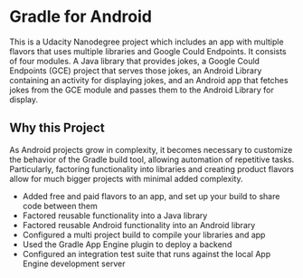 # Gradle for Android

This is a Udacity Nanodegree project which includes an app with multiple flavors that uses
multiple libraries and Google Could Endpoints. It consists
of four modules. A Java library that provides jokes, a Google Could Endpoints
(GCE) project that serves those jokes, an Android Library containing an
activity for displaying jokes, and an Android app that fetches jokes from the
GCE module and passes them to the Android Library for display.

## Why this Project

As Android projects grow in complexity, it becomes necessary to customize the
behavior of the Gradle build tool, allowing automation of repetitive tasks.
Particularly, factoring functionality into libraries and creating product
flavors allow for much bigger projects with minimal added complexity.

* Added free and paid flavors to an app, and set up your build to share code between them
* Factored reusable functionality into a Java library
* Factored reusable Android functionality into an Android library
* Configured a multi project build to compile your libraries and app
* Used the Gradle App Engine plugin to deploy a backend
* Configured an integration test suite that runs against the local App Engine development server
